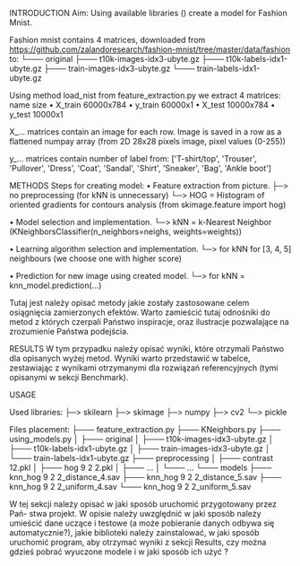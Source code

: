 INTRODUCTION
Aim: Using available libraries () create a model for Fashion Mnist.

Fashion mnist contains 4 matrices, downloaded from
https://github.com/zalandoresearch/fashion-mnist/tree/master/data/fashion to:
└─── original
     ├─── t10k-images-idx3-ubyte.gz
     ├─── t10k-labels-idx1-ubyte.gz
     ├─── train-images-idx3-ubyte.gz
     └─── train-labels-idx1-ubyte.gz

Using method load_nist from feature_extraction.py we extract 4 matrices:
  name      size
• X_train   60000x784
• y_train   60000x1
• X_test    10000x784
• y_test    10000x1

X_... matrices contain an image for each row.
Image is saved in a row as a flattened numpay array (from 2D 28x28 pixels image, pixel values (0-255))

y_... matrices contain number of label from:
['T-shirt/top', 'Trouser', 'Pullover', 'Dress', 'Coat', 'Sandal', 'Shirt', 'Sneaker', 'Bag', 'Ankle boot']


METHODS
Steps for creating model:
• Feature extraction from picture.
├─> no preprocessing (for kNN is unnecessary)
└─> HOG = Histogram of oriented gradients for contours analysis (from skimage.feature import hog)

• Model selection and implementation.
└─> kNN = k-Nearest Neighbor (KNeighborsClassifier(n_neighbors=neighs, weights=weights))

• Learning algorithm selection and implementation.
└─> for kNN for [3, 4, 5] neighbours (we choose one with higher score)

• Prediction for new image using created model.
└─> for kNN = knn_model.prediction(...)

Tutaj jest należy opisać metody jakie zostały zastosowane celem osiągnięcia
zamierzonych efektów. Warto zamieścić tutaj odnośniki do metod z których czerpali
Państwo inspiracje, oraz ilustracje pozwalające na zrozumienie Państwa podejścia.


RESULTS
W tym przypadku należy opisać wyniki, które otrzymali Państwo dla opisanych
wyżej metod. Wyniki warto przedstawić w tabelce, zestawiając z wynikami otrzymanymi
dla rozwiązań referencyjnych (tymi opisanymi w sekcji Benchmark).


USAGE

Used libraries:
├─> skilearn
├─> skimage
├─> numpy
├─> cv2
└─> pickle

Files placement:
├─── feature_extraction.py
├─── KNeighbors.py
├─── using_models.py
│
├─── original
│    ├─── t10k-images-idx3-ubyte.gz
│    ├─── t10k-labels-idx1-ubyte.gz
│    ├─── train-images-idx3-ubyte.gz
│    └─── train-labels-idx1-ubyte.gz
├─── preprocessing
│    ├─── contrast 12.pkl
│    ├─── hog 9 2 2.pkl
│    ├─── ...
│    └─── ...
└─── models
     ├─── knn_hog 9 2 2_distance_4.sav
     ├─── knn_hog 9 2 2_distance_5.sav
     ├─── knn_hog 9 2 2_uniform_4.sav
     └─── knn_hog 9 2 2_uniform_5.sav


W tej sekcji należy opisać w jaki sposób uruchomić przygotowany przez Pań-
stwa projekt. W opisie należy uwzględnić w jaki sposób należy umieścić dane uczące i
testowe (a może pobieranie danych odbywa się automatycznie?), jakie biblioteki należy
zainstalować, w jaki sposób uruchomić program, aby otrzymać wyniki z sekcji Results,
czy można gdzieś pobrać wyuczone modele i w jaki sposób ich użyć ?
